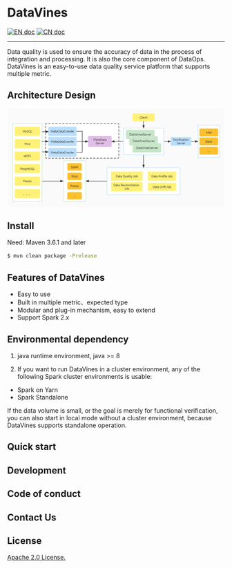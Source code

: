 # DataVines

[![EN doc](https://img.shields.io/badge/document-English-blue.svg)](README.md)
[![CN doc](https://img.shields.io/badge/文档-中文版-blue.svg)](README.zh-CN.md)

---

Data quality is used to ensure the accuracy of data in the process of integration and processing. It is also the core component of DataOps. DataVines is an easy-to-use data quality service platform that supports multiple metric.

## Architecture Design
![DataVinesArchitecture](docs/img/architecture.jpg)

## Install

Need: Maven 3.6.1 and later
```sh
$ mvn clean package -Prelease
```
## Features of DataVines

* Easy to use
* Built in multiple metric、expected type
* Modular and plug-in mechanism, easy to extend
* Support Spark 2.x

## Environmental dependency

1. java runtime environment, java >= 8

2. If you want to run DataVines in a cluster environment, any of the following Spark cluster environments is usable:

- Spark on Yarn
- Spark Standalone

If the data volume is small, or the goal is merely for functional verification, you can also start in local mode without
a cluster environment, because DataVines supports standalone operation. 

## Quick start

## Development

## Code of conduct

## Contact Us

## License
[Apache 2.0 License.](LICENSE)